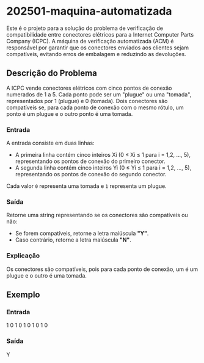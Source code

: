 # 202501-maquina-automatizada

Este é o projeto para a solução do problema de verificação de compatibilidade entre conectores elétricos para a Internet Computer Parts Company (ICPC). A máquina de verificação automatizada (ACM) é responsável por garantir que os conectores enviados aos clientes sejam compatíveis, evitando erros de embalagem e reduzindo as devoluções.

## Descrição do Problema

A ICPC vende conectores elétricos com cinco pontos de conexão numerados de 1 a 5. Cada ponto pode ser um "plugue" ou uma "tomada", representados por 1 (plugue) e 0 (tomada). Dois conectores são compatíveis se, para cada ponto de conexão com o mesmo rótulo, um ponto é um plugue e o outro ponto é uma tomada.

### Entrada

A entrada consiste em duas linhas:

- A primeira linha contém cinco inteiros Xi (0 ≤ Xi ≤ 1 para i = 1,2, ..., 5), representando os pontos de conexão do primeiro conector.
- A segunda linha contém cinco inteiros Yi (0 ≤ Yi ≤ 1 para i = 1,2, ..., 5), representando os pontos de conexão do segundo conector.

Cada valor `0` representa uma tomada e `1` representa um plugue.

### Saída

Retorne uma string representando se os conectores são compatíveis ou não:

- Se forem compatíveis, retorne a letra maiúscula **"Y"**.
- Caso contrário, retorne a letra maiúscula **"N"**.

### Explicação

Os conectores são compatíveis, pois para cada ponto de conexão, um é um plugue e o outro é uma tomada.

## Exemplo

### Entrada

1 0 1 0 1 
0 1 0 1 0

### Saída

Y




